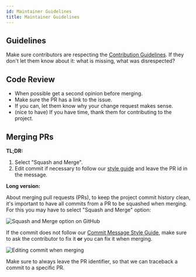 ```yaml
---
id: Maintainer Guidelines
title: Maintainer Guidelines
---
```


## Guidelines

Make sure contributors are respecting the [Contribution Guidelines](https://github.com/anitab-org/mentorship-android/blob/develop/.github/CONTRIBUTING.md).
If they don't let them know about it: what is missing, what was disrespected?

## Code Review

* When possible get a second opinion before merging.
* Make sure the PR has a link to the issue.
* If you can, let them know why your change request makes sense.
* (nice to have) If you have time, thank them for contributing to the project.

## Merging PRs

**TL;DR:**
1. Select "Squash and Merge".
2. Edit commit if necessary to follow our [style guide](https://github.com/anitab-org/mentorship-backend/wiki/Commit-Message-Style-Guide) and leave the PR id in the message.

**Long version:**

About merging pull requests (PRs), to keep the project commit history clean, it's important to have all commits from a PR to be squashed when merging. For this you may have to select "Squash and Merge" option:

![Squash and Merge option on GitHub](https://user-images.githubusercontent.com/11148726/76369025-06146e80-632a-11ea-922a-c28073539125.png)

If the commit does not follow our [Commit Message Style Guide](https://github.com/anitab-org/mentorship-backend/wiki/Commit-Message-Style-Guide), make sure to ask the contributor to fix it **or** you can fix it when merging.

![Editing commit when merging](https://user-images.githubusercontent.com/11148726/76369362-33155100-632b-11ea-90d1-879dbecfb059.png)

Make sure to always leave the PR identifier, so that we can traceback a commit to a specific PR.
